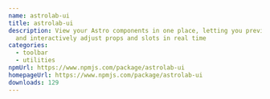 ```yaml
---
name: astrolab-ui
title: astrolab-ui
description: View your Astro components in one place, letting you preview them
  and interactively adjust props and slots in real time
categories:
  - toolbar
  - utilities
npmUrl: https://www.npmjs.com/package/astrolab-ui
homepageUrl: https://www.npmjs.com/package/astrolab-ui
downloads: 129
---
```

